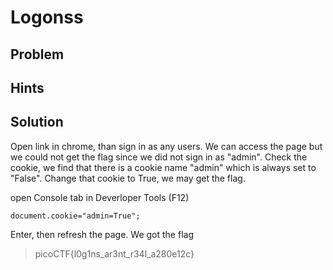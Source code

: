 # Logonss

## Problem

## Hints

## Solution

Open link in chrome, than sign in as any users. We can access the page but we could not get the flag since we did not sign in as "admin". Check the cookie, we find that there is a cookie name "admin" which is always set to "False". Change that cookie to True, we may get the flag. 

open Console tab in Deverloper Tools (F12)

```
document.cookie="admin=True";
```

Enter, then refresh the page. We got the flag

> picoCTF{l0g1ns_ar3nt_r34l_a280e12c}